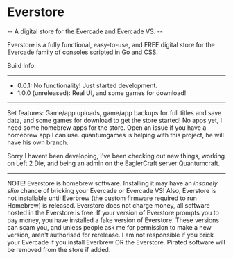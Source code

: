 # Everstore
-- A digital store for the Evercade and Evercade VS. --

Everstore is a fully functional, easy-to-use, and FREE digital store for the Evercade family of consoles scripted in Go and CSS.

Build Info:

------------------------------------------------------
- 0.0.1: No functionality! Just started development.
- 1.0.0 (unreleased): Real UI, and some games for download!
------------------------------------------------------

Set features: Game/app uploads, game/app backups for full titles and save data, and some games for download to get the store started! No apps yet, I need some homebrew apps for the store. Open an issue if you have a homebrew app I can use.
quantumgames is helping with this project, he will have his own branch.

Sorry I havent been developing, I've been checking out new things, working on Left 2 Die, and being an admin on the EaglerCraft server Quantumcraft.

----------------------------------------------------------------
NOTE! Everstore is homebrew software. Installing it may have an *insanely slim* chance of bricking your Evercade or Evercade VS! Also, Everstore is not installable until Everbrew (the custom firmware required to run Homebrew) is released. Everstore does not charge money, all software hosted in the Everstore is free. If your version of Everstore prompts you to pay money, you have installed a fake version of Everstore. These versions can scam you, and unless people ask me for permission to make a new version, aren't authorised for rerelease. I am not responsible if you brick your Evercade if you install Everbrew OR the Everstore. Pirated software will be removed from the store if added.